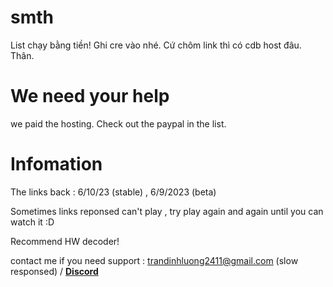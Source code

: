 # smth
List chạy bằng tiền! Ghi cre vào nhé. Cứ chôm link thì có cdb host đâu. Thân.


# We need your help
we paid the hosting. Check out the paypal in the list.

# Infomation

The links back : 6/10/23 (stable) , 6/9/2023 (beta)



Sometimes links reponsed can't play , try play again and again until you can watch it :D

Recommend HW decoder!

contact me if you need support : trandinhluong2411@gmail.com (slow responsed) / **[Discord](https://lookup.guru/673447795843399690)**

